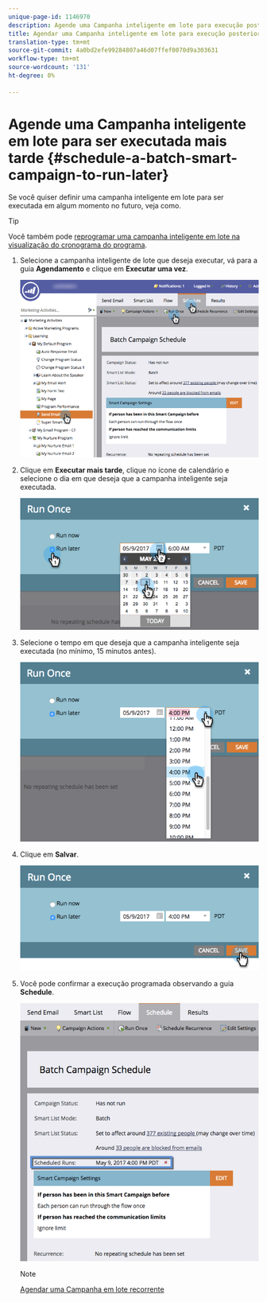 ```yaml
---
unique-page-id: 1146970
description: Agende uma Campanha inteligente em lote para execução posterior - Documentos do marketing - Documentação do produto
title: Agendar uma Campanha inteligente em lote para execução posterior
translation-type: tm+mt
source-git-commit: 4a0bd2efe99284807a46d07ffef0070d9a303631
workflow-type: tm+mt
source-wordcount: '131'
ht-degree: 0%

---
```



# Agende uma Campanha inteligente em lote para ser executada mais tarde {#schedule-a-batch-smart-campaign-to-run-later}

Se você quiser definir uma campanha inteligente em lote para ser executada em algum momento no futuro, veja como.

>[!TIP]
>
>Você também pode [reprogramar uma campanha inteligente em lote na visualização do cronograma do programa](/help/marketo/product-docs/core-marketo-concepts/programs/program-schedule-view/reschedule-a-batch-smart-campaign-in-the-program-schedule-view.md).

1. Selecione a campanha inteligente de lote que deseja executar, vá para a guia **Agendamento** e clique em **Executar uma vez**.

   ![](assets/scheduledruns2.png)

1. Clique em **Executar mais tarde**, clique no ícone de calendário e selecione o dia em que deseja que a campanha inteligente seja executada.

   ![](assets/runonce.png)

1. Selecione o tempo em que deseja que a campanha inteligente seja executada (no mínimo, 15 minutos antes).

   ![](assets/runoncetime.png)

1. Clique em **Salvar**.

   ![](assets/runoncetimesave.png)

1. Você pode confirmar a execução programada observando a guia **Schedule**.

   ![](assets/scheduledrunsbox.png)

   >[!NOTE]
   >
   >[Agendar uma Campanha em lote recorrente](/help/marketo/product-docs/core-marketo-concepts/smart-campaigns/using-smart-campaigns/schedule-a-recurring-batch-campaign.md)
